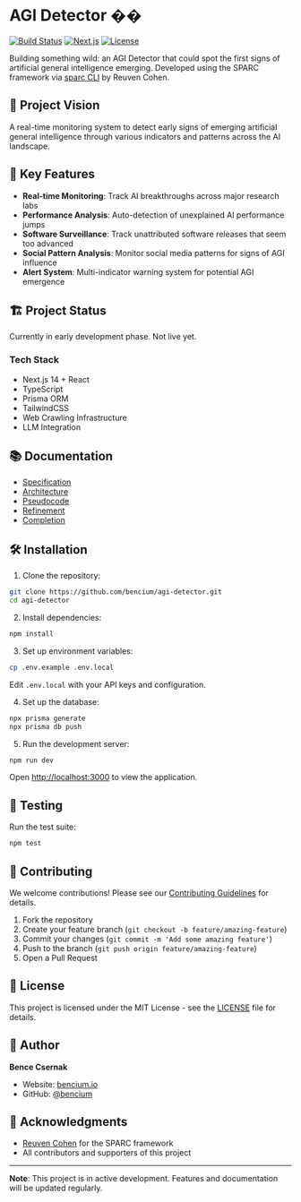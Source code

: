 # AGI Detector ��

[![Build Status](https://img.shields.io/badge/build-in%20progress-yellow)](https://github.com/bencium/agi-detector)
[![Next.js](https://img.shields.io/badge/Next.js-14-black)](https://nextjs.org/)
[![License](https://img.shields.io/badge/license-MIT-blue.svg)](LICENSE)

Building something wild: an AGI Detector that could spot the first signs of artificial general intelligence emerging. Developed using the SPARC framework via [sparc CLI](https://github.com/ruvnet/sparc/tree/cli-dev) by Reuven Cohen.

## 🎯 Project Vision

A real-time monitoring system to detect early signs of emerging artificial general intelligence through various indicators and patterns across the AI landscape.

## 🚀 Key Features

- **Real-time Monitoring**: Track AI breakthroughs across major research labs
- **Performance Analysis**: Auto-detection of unexplained AI performance jumps
- **Software Surveillance**: Track unattributed software releases that seem too advanced
- **Social Pattern Analysis**: Monitor social media patterns for signs of AGI influence
- **Alert System**: Multi-indicator warning system for potential AGI emergence

## 🏗️ Project Status

Currently in early development phase. Not live yet.

### Tech Stack
- Next.js 14 + React
- TypeScript
- Prisma ORM
- TailwindCSS
- Web Crawling Infrastructure
- LLM Integration

## 📚 Documentation

- [Specification](docs/Specification.md)
- [Architecture](docs/Architecture.md)
- [Pseudocode](docs/Pseudocode.md)
- [Refinement](docs/Refinement.md)
- [Completion](docs/Completion.md)

## 🛠️ Installation

1. Clone the repository:
```bash
git clone https://github.com/bencium/agi-detector.git
cd agi-detector
```

2. Install dependencies:
```bash
npm install
```

3. Set up environment variables:
```bash
cp .env.example .env.local
```
Edit `.env.local` with your API keys and configuration.

4. Set up the database:
```bash
npx prisma generate
npx prisma db push
```

5. Run the development server:
```bash
npm run dev
```

Open [http://localhost:3000](http://localhost:3000) to view the application.

## 🧪 Testing

Run the test suite:
```bash
npm test
```

## 🤝 Contributing

We welcome contributions! Please see our [Contributing Guidelines](CONTRIBUTING.md) for details.

1. Fork the repository
2. Create your feature branch (`git checkout -b feature/amazing-feature`)
3. Commit your changes (`git commit -m 'Add some amazing feature'`)
4. Push to the branch (`git push origin feature/amazing-feature`)
5. Open a Pull Request

## 📝 License

This project is licensed under the MIT License - see the [LICENSE](LICENSE) file for details.

## 👤 Author

**Bence Csernak**
- Website: [bencium.io](https://bencium.io)
- GitHub: [@bencium](https://github.com/bencium)

## 🙏 Acknowledgments

- [Reuven Cohen](https://github.com/ruvnet) for the SPARC framework
- All contributors and supporters of this project

---

**Note**: This project is in active development. Features and documentation will be updated regularly.
